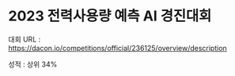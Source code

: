 # 2023 전력사용량 예측 AI 경진대회

대회 URL : https://dacon.io/competitions/official/236125/overview/description

성적 : 상위 34%
